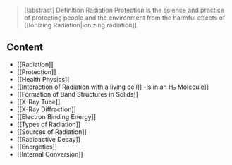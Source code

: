 > [!abstract] Definition
>  Radiation Protection is the science and practice of protecting people and the environment from the harmful effects of [[Ionizing Radiation|ionizing radiation]].



## Content
- [[Radiation]]
- [[Protection]]
- [[Health Physics]]
- [[Interaction of Radiation with a living cell]]
-[](Ionizing%20Radiation.md)ls in an H₂ Molecule]]
- [[Formation of Band Structures in Solids]]
- [[X-Ray Tube]]
- [[X-Ray Diffraction]]
- [[Electron Binding Energy]]
- [[Types of Radiation]]
- [[Sources of Radiation]]
- [[Radioactive Decay]]
- [[Energetics]]
- [[Internal Conversion]]